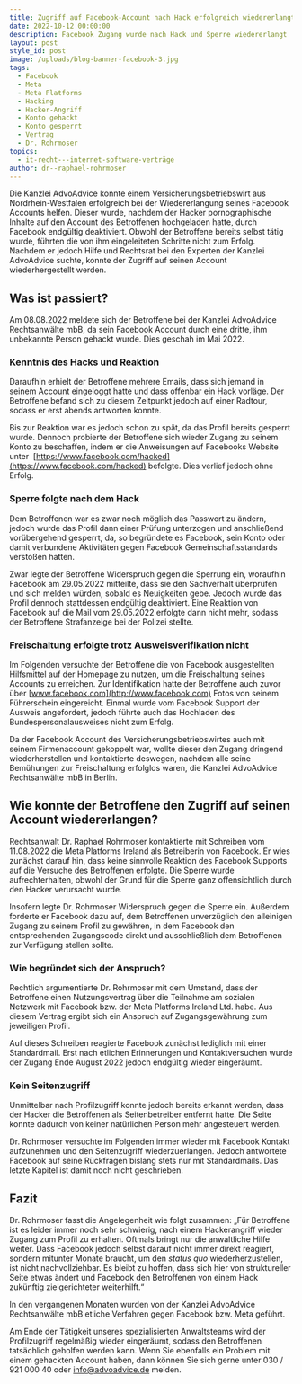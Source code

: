 ```yaml
---
title: Zugriff auf Facebook-Account nach Hack erfolgreich wiedererlangt
date: 2022-10-12 00:00:00
description: Facebook Zugang wurde nach Hack und Sperre wiedererlangt
layout: post
style_id: post
image: /uploads/blog-banner-facebook-3.jpg
tags:
  - Facebook
  - Meta
  - Meta Platforms
  - Hacking
  - Hacker-Angriff
  - Konto gehackt
  - Konto gesperrt
  - Vertrag
  - Dr. Rohrmoser
topics:
  - it-recht---internet-software-verträge
author: dr--raphael-rohrmoser
---
```

Die Kanzlei AdvoAdvice konnte einem Versicherungsbetriebswirt aus Nordrhein-Westfalen erfolgreich bei der Wiedererlangung seines Facebook Accounts helfen. Dieser wurde, nachdem der Hacker pornographische Inhalte auf den Account des Betroffenen hochgeladen hatte, durch Facebook endgültig deaktiviert. Obwohl der Betroffene bereits selbst tätig wurde, führten die von ihm eingeleiteten Schritte nicht zum Erfolg. Nachdem er jedoch Hilfe und Rechtsrat bei den Experten der Kanzlei AdvoAdvice suchte, konnte der Zugriff auf seinen Account wiederhergestellt werden.

## Was ist passiert?

Am 08.08.2022 meldete sich der Betroffene bei der Kanzlei AdvoAdvice Rechtsanwälte mbB, da sein Facebook Account durch eine dritte, ihm unbekannte Person gehackt wurde. Dies geschah im Mai 2022.

### **Kenntnis des Hacks und Reaktion**

Daraufhin erhielt der Betroffene mehrere Emails, dass sich jemand in seinem Account eingeloggt hatte und dass offenbar ein Hack vorläge. Der Betroffene befand sich zu diesem Zeitpunkt jedoch auf einer Radtour, sodass er erst abends antworten konnte.

Bis zur Reaktion war es jedoch schon zu spät, da das Profil bereits gesperrt wurde. Dennoch probierte der Betroffene sich wieder Zugang zu seinem Konto zu beschaffen, indem er die Anweisungen auf Facebooks Website unter&nbsp; [https://www.facebook.com/hacked](https://www.facebook.com/hacked) befolgte. Dies verlief jedoch ohne Erfolg.

### **Sperre folgte nach dem Hack**

Dem Betroffenen war es zwar noch möglich das Passwort zu ändern, jedoch wurde das Profil dann einer Prüfung unterzogen und anschlie&szlig;end vorübergehend gesperrt, da, so begründete es Facebook, sein Konto oder damit verbundene Aktivitäten gegen Facebook Gemeinschaftsstandards versto&szlig;en hatten.

Zwar legte der Betroffene Widerspruch gegen die Sperrung ein, woraufhin Facebook am 29.05.2022 mitteilte, dass sie den Sachverhalt überprüfen und sich melden würden, sobald es Neuigkeiten gebe. Jedoch wurde das Profil dennoch stattdessen endgültig deaktiviert. Eine Reaktion von Facebook auf die Mail vom 29.05.2022 erfolgte dann nicht mehr, sodass der Betroffene Strafanzeige bei der Polizei stellte.

### **Freischaltung erfolgte trotz Ausweisverifikation nicht**

Im Folgenden versuchte der Betroffene die von Facebook ausgestellten Hilfsmittel auf der Homepage zu nutzen, um die Freischaltung seines Accounts zu erreichen. Zur Identifikation hatte der Betroffene auch zuvor über [www.facebook.com](http://www.facebook.com) Fotos von seinem Führerschein eingereicht. Einmal wurde vom Facebook Support der Ausweis angefordert, jedoch führte auch das Hochladen des Bundespersonalausweises nicht zum Erfolg.

Da der Facebook Account des Versicherungsbetriebswirtes auch mit seinem Firmenaccount gekoppelt war, wollte dieser den Zugang dringend wiederherstellen und kontaktierte deswegen, nachdem alle seine Bemühungen zur Freischaltung erfolglos waren, die Kanzlei AdvoAdvice Rechtsanwälte mbB in Berlin.

## Wie konnte der Betroffene den Zugriff auf seinen Account wiedererlangen?

Rechtsanwalt Dr. Raphael Rohrmoser kontaktierte mit Schreiben vom 11.08.2022 die Meta Platforms Ireland als Betreiberin von Facebook. Er wies zunächst darauf hin, dass keine sinnvolle Reaktion des Facebook Supports auf die Versuche des Betroffenen erfolgte. Die Sperre wurde aufrechterhalten, obwohl der Grund für die Sperre ganz offensichtlich durch den Hacker verursacht wurde.

Insofern legte Dr. Rohrmoser Widerspruch gegen die Sperre ein. Au&szlig;erdem forderte er Facebook dazu auf, dem Betroffenen unverzüglich den alleinigen Zugang zu seinem Profil zu gewähren, in dem Facebook den entsprechenden Zugangscode direkt und ausschlie&szlig;lich dem Betroffenen zur Verfügung stellen sollte.

### **Wie begründet sich der Anspruch?**

Rechtlich argumentierte Dr. Rohrmoser mit dem Umstand, dass der Betroffene einen Nutzungsvertrag über die Teilnahme am sozialen Netzwerk mit Facebook bzw. der Meta Platforms Ireland Ltd. habe. Aus diesem Vertrag ergibt sich ein Anspruch auf Zugangsgewährung zum jeweiligen Profil.

Auf dieses Schreiben reagierte Facebook zunächst lediglich mit einer Standardmail. Erst nach etlichen Erinnerungen und Kontaktversuchen wurde der Zugang Ende August 2022 jedoch endgültig wieder eingeräumt.

### **Kein Seitenzugriff**

Unmittelbar nach Profilzugriff konnte jedoch bereits erkannt werden, dass der Hacker die Betroffenen als Seitenbetreiber entfernt hatte. Die Seite konnte dadurch von keiner natürlichen Person mehr angesteuert werden.

Dr. Rohrmoser versuchte im Folgenden immer wieder mit Facebook Kontakt aufzunehmen und den Seitenzugriff wiederzuerlangen. Jedoch antwortete Facebook auf seine Rückfragen bislang stets nur mit Standardmails. Das letzte Kapitel ist damit noch nicht geschrieben.

## Fazit

Dr. Rohrmoser fasst die Angelegenheit wie folgt zusammen: „Für Betroffene ist es leider immer noch sehr schwierig, nach einem Hackerangriff wieder Zugang zum Profil zu erhalten. Oftmals bringt nur die anwaltliche Hilfe weiter. Dass Facebook jedoch selbst darauf nicht immer direkt reagiert, sondern mitunter Monate braucht, um den *status quo* wiederherzustellen, ist nicht nachvollziehbar. Es bleibt zu hoffen, dass sich hier von struktureller Seite etwas ändert und Facebook den Betroffenen von einem Hack zukünftig zielgerichteter weiterhilft.“

In den vergangenen Monaten wurden von der Kanzlei AdvoAdvice Rechtsanwälte mbB etliche Verfahren gegen Facebook bzw. Meta geführt.

Am Ende der Tätigkeit unseres spezialisierten Anwaltsteams wird der Profilzugriff regelmä&szlig;ig wieder eingeräumt, sodass den Betroffenen tatsächlich geholfen werden kann. Wenn Sie ebenfalls ein Problem mit einem gehackten Account haben, dann können Sie sich gerne unter 030 / 921 000 40 oder [info@advoadvice.de](mailto:info@advoadvice.de) melden.